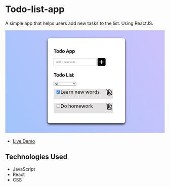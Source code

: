 # Todo-list-app

A simple app that helps users add new tasks to the list. Using ReactJS.

![Todo-list App Screenshot](src/demo.png)

- [Live Demo](https://kudoo39.github.io/todo-list-app/)

## Technologies Used

- JavaScript
- React
- CSS

